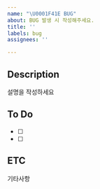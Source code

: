 ```yaml
---
name: "\U0001F41E BUG"
about: BUG 발생 시 작성해주세요.
title: ''
labels: bug
assignees: ''

---
```


## Description
설명을 작성하세요

## To Do
- [ ]
- [ ]

## ETC
기타사항

